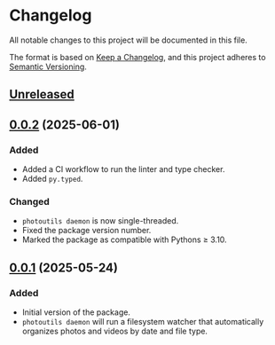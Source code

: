 # Changelog

All notable changes to this project will be documented in this
file.

The format is based on [Keep a Changelog][], and this project
adheres to [Semantic Versioning][].

[Keep a Changelog]: https://keepachangelog.com/en/1.1.0/
[Semantic Versioning]: https://semver.org/spec/v2.0.0.htmlØ

## [Unreleased]

## [0.0.2] (2025-06-01)

### Added

- Added a CI workflow to run the linter and type checker.
- Added `py.typed`.

### Changed

- `photoutils daemon` is now single-threaded.
- Fixed the package version number.
- Marked the package as compatible with Pythons ≥ 3.10.

## [0.0.1] (2025-05-24)

### Added

- Initial version of the package.
- `photoutils daemon` will run a filesystem watcher that
  automatically organizes photos and videos by date and file
  type.

[Unreleased]: https://github.com/tomshafer/photoutils/compare/0.0.2...HEAD
[0.0.2]: https://github.com/tomshafer/photoutils/releases/tag/0.0.2
[0.0.1]: https://github.com/tomshafer/photoutils/releases/tag/0.0.1
